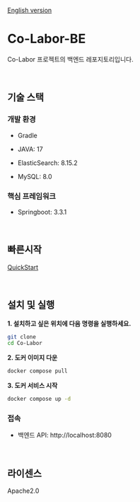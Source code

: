 [English version](https://github.com/Co-Labor-Project/Co-Labor-BE/blob/develop/README.en.md)

# Co-Labor-BE

Co-Labor 프로젝트의 백엔드 레포지토리입니다.

<br/>

## 기술 스택

### 개발 환경

- Gradle

- JAVA: 17

- ElasticSearch: 8.15.2

- MySQL: 8.0

### 핵심 프레임워크

- Springboot: 3.3.1

<br/>

## 빠른시작

[QuickStart](https://github.com/Co-Labor-Project/deploy/blob/main/README.md)

<br/>

## 설치 및 실행

**1. 설치하고 싶은 위치에 다음 명령을 실행하세요.**

```bash
git clone
cd Co-Labor
```

**2. 도커 이미지 다운**

```bash
docker compose pull
```

**3. 도커 서비스 시작**

```bash
docker compose up -d
```

### 접속

- 백엔드 API: http://localhost:8080

<br/>

## 라이센스

Apache2.0
